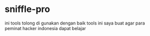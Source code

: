 # sniffle-pro
ini tools tolong di gunakan dengan baik tools ini saya buat agar para peminat hacker indonesia dapat belajar
